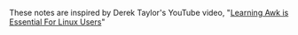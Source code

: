 These notes are inspired by Derek Taylor's YouTube video, "[Learning Awk is Essential For Linux Users](https://www.youtube.com/watch?v=9YOZmI-zWok)"
